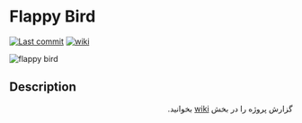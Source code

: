 # Flappy Bird

[![Last commit](https://img.shields.io/github/last-commit/ILoveBacteria/flappy-bird)](https://github.com/ILoveBacteria/flappy-bird/commits/master)
[![wiki](https://img.shields.io/badge/wiki-read_the_documention-white?logo=github)](https://github.com/ILoveBacteria/flappy-bird/wiki)

![flappy bird](https://upload.wikimedia.org/wikipedia/en/0/0a/Flappy_Bird_icon.png)

## Description
  

<div dir="rtl">

گزارش پروژه را در بخش [wiki](https://github.com/ILoveBacteria/flappy-bird/wiki/Project-Report) بخوانید.

</div>

